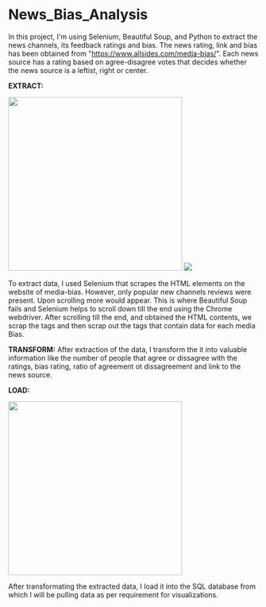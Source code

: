 # News_Bias_Analysis
In this project, I'm using Selenium, Beautiful Soup, and Python to extract the news channels, its feedback ratings and bias.
The news rating, link and bias has been obtained from "https://www.allsides.com/media-bias/". 
Each news source has a rating based on agree-disagree votes that decides whether the news source is a leftist, right or center. 

**EXTRACT:**

<img src = "https://miro.medium.com/max/1200/1*xn6zhVel2AjaA7dbGgf3rg.png"  width = "350">
<img src = "https://cdn.analyticsvidhya.com/wp-content/uploads/2021/04/56856232112.png">

To extract data, I used Selenium that scrapes the HTML elements on the website of media-bias. However, only popular new channels reviews were present. Upon scrolling more would appear. This is where Beautiful Soup fails and Selenium helps to scroll down till the end using the Chrome webdriver. After scrolling till the end, and obtained the HTML contents, we scrap the _<body>_ tags and then scrap out the _<tr>_ tags that contain data for each media Bias.

**TRANSFORM:**
After extraction of the data, I transform the it into valuable information like the number of people that agree or dissagree with the ratings, bias rating, ratio of agreement ot dissagreement and link to the news source. 

**LOAD:**

<img src = "https://media.charlesleifer.com/blog/photos/sqlite-and-python.png" width = "350">
  
After transformating the extracted data, I load it into the SQL database from which I will be pulling data as per requirement for visualizations.
